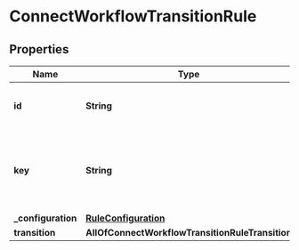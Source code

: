 # ConnectWorkflowTransitionRule

## Properties
Name | Type | Description | Notes
------------ | ------------- | ------------- | -------------
**id** | **String** | The ID of the transition rule. | 
**key** | **String** | The key of the rule, as defined in the Connect app descriptor. | 
**_configuration** | [**RuleConfiguration**](RuleConfiguration.md) |  | 
**transition** | **AllOfConnectWorkflowTransitionRuleTransition** |  |  [optional]
